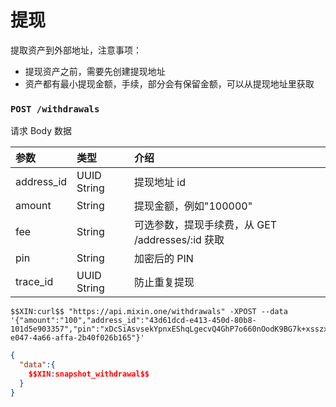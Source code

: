 # 提现

提取资产到外部地址，注意事项：

- 提现资产之前，需要先创建提现地址
- 资产都有最小提现金额，手续，部分会有保留金额，可以从提现地址里获取

### `POST /withdrawals` 

请求 Body 数据

| 参数 | 类型 | 介绍 |
| :----- | :---- | :---- |
| address_id | UUID String | 提现地址 id |
| amount | String | 提现金额，例如"100000" |
| fee | String | 可选参数，提现手续费，从 GET /addresses/:id 获取 |
| pin | String | 加密后的 PIN |
| trace_id | UUID String | 防止重复提现 |

```
$$XIN:curl$$ "https://api.mixin.one/withdrawals" -XPOST --data '{"amount":"100","address_id":"43d61dcd-e413-450d-80b8-101d5e903357","pin":"xDcSiAsvsekYpnxEShqLgecvQ4GhP7o660nOodK9BG7k+xsszxO56Yg6DQLWtOek","trace_id":"ca90fd5b-e047-4a66-affa-2b40f026b165"}'
```

```json
{ 
  "data":{
    $$XIN:snapshot_withdrawal$$
  }
}
```
